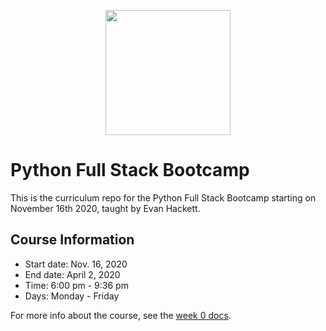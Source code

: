 <p align="center">
  <img width="200px" src="https://pdxcodeguild.com/static/img/pdxcglogo.svg">
</p>

# Python Full Stack Bootcamp

This is the curriculum repo for the Python Full Stack Bootcamp starting on November 16th 2020, taught by Evan Hackett.

## Course Information


* Start date: Nov. 16, 2020	
* End date: April 2, 2020
* Time: 6:00 pm - 9:36 pm	
* Days: Monday - Friday

For more info about the course, see the [week 0 docs](./0%20Intro).

